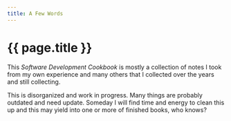 ```yaml
---
title: A Few Words
---
```


# {{ page.title }}

This *Software Development Cookbook* is mostly a collection of notes I took from
my own experience
and many others that I collected over the years and still collecting.

This is disorganized and work in progress. Many things are probably outdated
and need update. Someday I will find time and energy to
clean this up and this may yield into one or more
of finished books, who knows?

